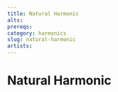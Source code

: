 ```yaml
---
title: Natural Harmonic
alts: 
prereqs:
category: harmonics
slug: natural-harmonic
artists:
---
```

# Natural Harmonic